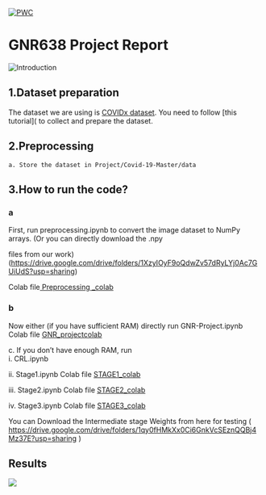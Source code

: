 [![PWC](https://img.shields.io/endpoint.svg?url=https://paperswithcode.com/badge/covid-resnet-a-deep-learning-framework-for/multi-class-classification-on-covid-chest-x)](https://paperswithcode.com/sota/multi-class-classification-on-covid-chest-x?p=covid-resnet-a-deep-learning-framework-for)
# GNR638 Project Report
![Introduction](https://github.com/rishav1122/Covid-ResNet/blob/main/Images/MAin%20SLIDE.png)
## 1.Dataset preparation

The dataset we are using is [COVIDx dataset](https://github.com/lindawangg/COVID-Net). You need to follow [this tutorial]( to
collect and prepare the dataset.

## 2.Preprocessing

```
a. Store the dataset in Project/Covid-19-Master/data
```
## 3.How to run the code?

### a
First, run preprocessing.ipynb to convert the image dataset to NumPy arrays. (Or you can directly download the .npy

 files from our work)(https://drive.google.com/drive/folders/1XzyIOyF9oQdwZv57dRyLYj0Ac7GUiUdS?usp=sharing)

 Colab file[ Preprocessing _colab](https://colab.research.google.com/drive/1Tm_YNokLyevCa-CfTNjd-XbOQiaSoDNb?usp=sharing)


### b
Now either (if you have sufficient RAM) directly run GNR-Project.ipynb
Colab file [ GNR_projectcolab ](https://colab.research.google.com/drive/1j2l81YE2DnvQz-XFMGHRt3hP0lgmNEKk?usp=sharing)

c. If you don’t have enough RAM, run  
i. CRL.ipynb

ii. Stage1.ipynb
Colab file [ STAGE1_colab ](https://colab.research.google.com/drive/1lYrM2tdQSoYO08o_UwXYdFqQTsKkr7On?usp=sharing)

iii. Stage2.ipynb
Colab file [ STAGE2_colab ](https://colab.research.google.com/drive/10oAFcUpG2Pcfv3VB1uipnIlYpZoi3L7D?usp=sharing)

iv. Stage3.ipynb
Colab file [ STAGE3_colab ](https://colab.research.google.com/drive/1ghkwhIrxp7uBE9w2oArOLp2JC7m4lBwT?usp=sharing)

You can Download the Intermediate stage Weights from here for testing
( https://drive.google.com/drive/folders/1qy0fHMkXx0Ci6GnkVcSEznQQBj4Mz37E?usp=sharing )
## Results
![](https://github.com/rishav1122/Covid-ResNet/blob/main/Images/Results.png)
